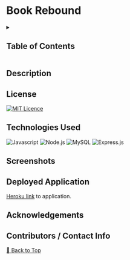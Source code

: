 # Book Rebound

<details>
    <summary><h2>Table of Contents</h2></summary>

- [Book Rebound](#book-rebound)
  - [Description](#description)
  - [License](#license)
  - [Technologies Used](#technologies-used)
  - [Screenshots](#screenshots)
  - [Deployed Application](#deployed-application)
  - [Acknowledgements](#acknowledgements)
  - [Contributors / Contact Info](#contributors--contact-info)

</details>

## Description

## License

[![MIT Licence](https://img.shields.io/badge/License-MIT-yellow.svg)](https://opensource.org/licenses/MIT)

## Technologies Used

![Javascript](https://img.shields.io/badge/JavaScript-F7DF1E?style=for-the-badge&logo=javascript&logoColor=black) ![Node.js](https://img.shields.io/badge/Node.js-43853D?style=for-the-badge&logo=node.js&logoColor=white) ![MySQL](https://img.shields.io/badge/MySQL-005C84?style=for-the-badge&logo=mysql&logoColor=white) ![Express.js](https://img.shields.io/badge/express.js-%23404d59.svg?style=for-the-badge&logo=express&logoColor=%2361DAFB)

## Screenshots

## Deployed Application

[Heroku link](https://fast-refuge-94377-40081dc3bc4c.herokuapp.com/) to application.

## Acknowledgements

## Contributors / Contact Info

[🔼 Back to Top](#book-rebound)
